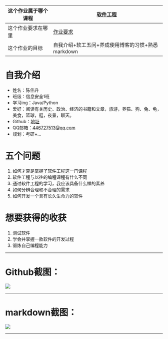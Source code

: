|这个作业属于哪个课程|[软件工程](https://edu.cnblogs.com/campus/gdgy/informationsecurity1812)|
|---|---|
|这个作业要求在哪里|[作业要求](https://edu.cnblogs.com/campus/gdgy/informationsecurity1812/homework/11156)|
|这个作业的目标|自我介绍+软工五问+养成使用博客的习惯+熟悉markdown|

# 自我介绍
- 姓名：陈伟升
- 班级：信息安全1班
- 学习ing：Java/Python
- 爱好：阅读有关历史、政治、经济的书籍和文章，旅游，养猫、狗、兔、龟，美食，篮球，逛，夜景，聊天。
- Github：[地址](https://github.com/4672513gg)
- QQ邮箱：446727513@qq.com
- 规划：考研+...

# 五个问题
 1. 如何才算是掌握了软件工程这一门课程
 2. 软件工程与以往的编程课程有什么不同
 3. 通过软件工程的学习，我应该具备什么样的素养
 4. 如何分辨合理和不合理的需求
 5. 如何开发一个具有长久生命力的软件

# 想要获得的收获
1. 测试软件
2. 学会并掌握一款软件的开发过程
3. 锻炼自己编程能力
___

# Github截图：
![](https://img2020.cnblogs.com/blog/2149383/202009/2149383-20200911174904237-1496642711.png)
___

# markdown截图：
![](https://img2020.cnblogs.com/blog/2149383/202009/2149383-20200911175145012-1821103414.png)
___

